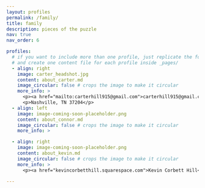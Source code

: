 ```yaml
---
layout: profiles
permalink: /family/
title: family
description: pieces of the puzzle
nav: true
nav_order: 6

profiles:
  # if you want to include more than one profile, just replicate the following block
  # and create one content file for each profile inside _pages/
  - align: right
    image: carter_headshot.jpg
    content: about_carter.md
    image_circular: false # crops the image to make it circular
    more_info: >
      <p><a href="mailto:carterhill915@gmail.com">carterhill915@gmail.com</a></p>
      <p>Nashville, TN 37204</p>
  - align: left
    image: image-coming-soon-placeholder.png
    content: about_connor.md
    image_circular: false # crops the image to make it circular
    more_info: >

  - align: right
    image: image-coming-soon-placeholder.png
    content: about_kevin.md
    image_circular: false # crops the image to make it circular
    more_info: >
      <p><a href="kevincorbetthill.squarespace.com">Kevin Corbett Hill</a></p>

---
```

